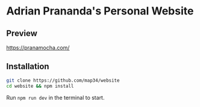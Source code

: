 # Adrian Prananda's Personal Website

## Preview

https://pranamocha.com/

## Installation

```bash
git clone https://github.com/map34/website
cd website && npm install
```

Run `npm run dev` in the terminal to start.
